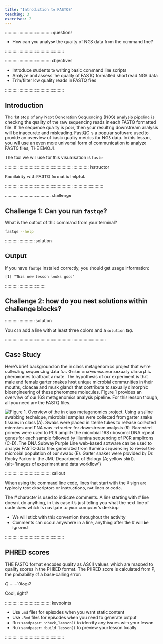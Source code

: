 ```yaml
---
title: "Introduction to FASTQE"
teaching: 3
exercises: 2
---
```


:::::::::::::::::::::::::::::::::::::: questions 

- How can you analyse the quality of NGS data from the command line?

::::::::::::::::::::::::::::::::::::::::::::::::

::::::::::::::::::::::::::::::::::::: objectives

- Introduce students to writing basic command line scripts
- Analyze and assess the quality of FASTQ formatted short read NGS data
- Trim/filter low quality reads in FASTQ files

::::::::::::::::::::::::::::::::::::::::::::::::

## Introduction


The 1st step of any Next Generation Sequencing (NGS) analysis pipeline is checking the quality of the raw sequencing reads in each FASTQ formatted file. If the sequence quality is poor, then your resulting downstream analysis will be inaccurate and misleading. FastQC is a popular software used to provide an overview of basic quality metrics for NGS data. In this lesson, you will use an even more universal form of
communication to analyze FASTQ files, THE EMOJI. 

The tool we will use for this visualisation is `faste`

:::::::::::::::::::::::::::::::::::::::::::::::::::::::::::::::::::: instructor

Familairity with FASTQ format is helpful.

::::::::::::::::::::::::::::::::::::::::::::::::::::::::::::::::::::::::::::::::

::::::::::::::::::::::::::::::::::::: challenge 

## Challenge 1: Can you run `fastqe`?

What is the output of this command from your terminal?

```bash
fastqe --help
```

:::::::::::::::::::::::: solution 

## Output

If you have `fastqe` installed correctly, you should get usage information:
 
```output
[1] "This new lesson looks good"
```

:::::::::::::::::::::::::::::::::






## Challenge 2: how do you nest solutions within challenge blocks?

:::::::::::::::::::::::: solution 

You can add a line with at least three colons and a `solution` tag.

:::::::::::::::::::::::::::::::::
::::::::::::::::::::::::::::::::::::::::::::::::

## Case Study 

Here’s brief background on the in class metagenomics project that we’re collecting sequencing data for. Garter snakes excrete sexually dimorphic pheromones to attract a mate. The hypothesis of our experiment is that male and female garter snakes host unique microbial communities in their mouths, cloacae and musk glands that contribute to sexually dimorphic bioengineering of these pheromone molecules. Figure 1 provides an overview of our 16S metagenomics analysis pipeline. For this lesson though, all you need are the FASTQ files.

![Figure 1. Overview of the in class metagenomics project. Using a saline swabbing technique, microbial samples were collected from garter snake tissues in class (A). Swabs were placed in sterile tubes to release collected microbes and DNA was extracted for downstream analysis (B). Barcoded primers were used to PCR amplify the microbial 16S ribosomal DNA repeat genes for each sample followed by Illumina sequencing of PCR amplicons (C-D). The DNA Subway Purple Line web-based software can be used to analyze FASTQ data files generated from Illumina sequencing to reveal the microbial population of our swabs (E). Garter snakes were provided by Dr. Rocky Parker in the JMU Department of Biology (A; yellow shirt).](https://raw.githubusercontent.com/lonsbio/workbench-template/main/fig1.png){alt='Images of experiment and data workflow'}


::::::::::::::::::::::::::::::::::::: callout

When using the command line code, lines that start with the # sign are typically text descriptors or instructions, not lines of code.

The # character is used to indicate comments. A line starting with # line doesn’t do anything, in this case it’s just telling you what the next line of code does which is navigate to your computer’s desktop
- We will stick with this convention throughout the activity
- Comments can occur anywhere in a line, anything after the # will be ignored

::::::::::::::::::::::::::::::::::::::::::::::::


## PHRED scores

THE FASTQ format encodes quality as ASCII values, which are mapped to quality scores in the PHRED format. The PHRED score is calculated from P, the probability of a base-calling error:

$Q = -10\log{P}$

Cool, right?

::::::::::::::::::::::::::::::::::::: keypoints 

- Use `.md` files for episodes when you want static content
- Use `.Rmd` files for episodes when you need to generate output
- Run `sandpaper::check_lesson()` to identify any issues with your lesson
- Run `sandpaper::build_lesson()` to preview your lesson locally

::::::::::::::::::::::::::::::::::::::::::::::::

[r-markdown]: https://rmarkdown.rstudio.com/
